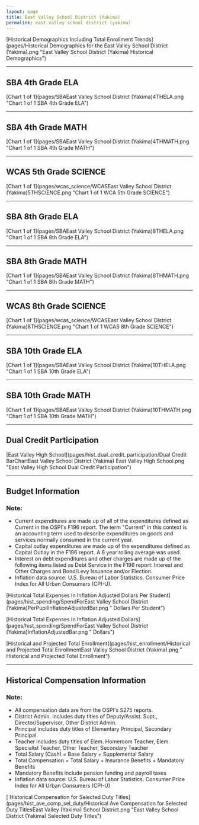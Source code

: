 ```yaml
---
layout: page
title: East Valley School District (Yakima)
permalink: east valley school district (yakima)
---
```



[Historical Demographics Including Total Enrollment Trends](pages/Historical Demographics for the East Valley School District (Yakima).png "East Valley School District (Yakima) Historical Demographics")

___

## SBA 4th Grade ELA

[Chart 1 of 1](pages/SBAEast Valley School District (Yakima)4THELA.png "Chart 1 of 1 SBA 4th Grade ELA")


___

## SBA 4th Grade MATH

[Chart 1 of 1](pages/SBAEast Valley School District (Yakima)4THMATH.png "Chart 1 of 1 SBA 4th Grade MATH")


___

## WCAS 5th Grade SCIENCE

[Chart 1 of 1](pages/wcas_science/WCASEast Valley School District (Yakima)5THSCIENCE.png "Chart 1 of 1 WCA 5th Grade SCIENCE")


___

## SBA 8th Grade ELA

[Chart 1 of 1](pages/SBAEast Valley School District (Yakima)8THELA.png "Chart 1 of 1 SBA 8th Grade ELA")


___

## SBA 8th Grade MATH

[Chart 1 of 1](pages/SBAEast Valley School District (Yakima)8THMATH.png "Chart 1 of 1 SBA 8th Grade MATH")


___

## WCAS 8th Grade SCIENCE

[Chart 1 of 1](pages/wcas_science/WCASEast Valley School District (Yakima)8THSCIENCE.png "Chart 1 of 1 WCAS 8th Grade SCIENCE")


___

## SBA 10th Grade ELA

[Chart 1 of 1](pages/SBAEast Valley School District (Yakima)10THELA.png "Chart 1 of 1 SBA 10th Grade ELA")


___

## SBA 10th Grade MATH

[Chart 1 of 1](pages/SBAEast Valley School District (Yakima)10THMATH.png "Chart 1 of 1 SBA 10th Grade MATH")


___

## Dual Credit Participation

[East Valley High School](pages/hist_dual_credit_participation/Dual Credit BarChartEast Valley School District (Yakima) East Valley High School.png "East Valley High School Dual Credit Participation")


___

## Budget Information
### Note:
- Current expenditures are made up of all of the expenditures defined as Current in the OSPI's F196 report. The term "Current" in this context is an accounting term used to describe expenditures on goods and services normally consumed in the current year.
- Capital outlay expenditures are made up of the expenditures defined as Capital Outlay in the F196 report. A 6 year rolling average was used.
- Interest on debt expenditures and other charges are made up of the following items listed as Debt Service in the F196 report: Interest and Other Charges and Bond/Levy Issuance and/or Election.
- Inflation data source: U.S. Bureau of Labor Statistics. Consumer Price Index for All Urban Consumers (CPI-U).

[Historical Total Expenses In Inflation Adjusted Dollars Per Student](pages/hist_spending/SpendForEast Valley School District (Yakima)PerPupilInflationAdjustedBar.png " Dollars Per Student")

[Historical Total Expenses In Inflation Adjusted Dollars](pages/hist_spending/SpendForEast Valley School District (Yakima)InflationAdjustedBar.png " Dollars")

[Historical and Projected Total Enrollment](pages/hist_enrollment/Historical and Projected Total EnrollmentEast Valley School District (Yakima).png " Historical and Projected Total Enrollment")


___

## Historical Compensation Information
### Note:
- All compensation data are from the OSPI's S275 reports.
- District Admin. includes duty titles of Deputy/Assist. Supt., Director/Supervisor, Other District Admin.
- Principal includes duty titles of Elementary Principal, Secondary Principal
- Teacher includes duty titles of Elem. Homeroom Teacher, Elem. Specialist Teacher, Other Teacher, Secondary Teacher
- Total Salary (Cash) = Base Salary + Supplemental Salary
- Total Compensation = Total Salary + Insurance Benefits + Mandatory Benefits
- Mandatory Benefits include pension funding and payroll taxes
- Inflation data source: U.S. Bureau of Labor Statistics. Consumer Price Index for All Urban Consumers (CPI-U)

[ Historical Compensation for Selected Duty Titles](pages/hist_ave_comp_sel_duty/Historical Ave Compensation for Selected Duty TitlesEast Valley (Yakima) School District.png "East Valley School District (Yakima) Selected Duty Titles")

